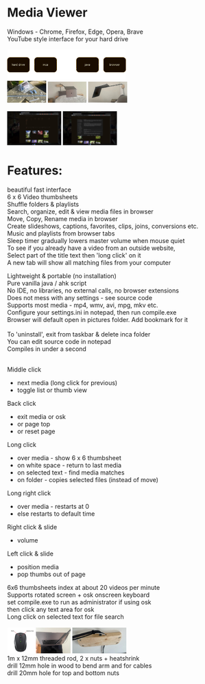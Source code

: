 
# Media Viewer<br>
Windows - Chrome, Firefox, Edge, Opera, Brave<br>
YouTube style interface for your hard drive<br><br>
<img src="screens/overview2.png" width="55%"><br>
<img src="screens/computer arm 5.jpg" width="18%"> <img src="screens/computer arm 2.jpg" width="18%"> <img src="screens/computer arm 1.jpg" width="18%"><br><br>
<img src="screens/Screen 1.jpg" width="25%"> <img src="screens/Screen 2.jpg" width="25%"><br>

# Features:<br>
beautiful fast interface<br>
6 x 6 Video thumbsheets<br>
Shuffle folders & playlists<br>
Search, organize, edit & view media files in browser<br>
Move, Copy, Rename media in browser<br>
Create slideshows, captions, favorites, clips, joins, conversions etc.<br>
Music and playlists from browser tabs<br>
Sleep timer gradually lowers master volume when mouse quiet<br>
To see if you already have a video from an outside website,<br>
Select part of the title text then 'long click' on it<br>
A new tab will show all matching files from your computer<br>

Lightweight & portable (no installation)<br>
Pure vanilla java / ahk script<br>
No IDE, no libraries, no external calls, no browser extensions<br> 
Does not mess with any settings - see source code<br>
Supports most media - mp4, wmv, avi, mpg, mkv etc.<br>
Configure your settings.ini in notepad, then run compile.exe<br>
Browser will default open in pictures folder. Add bookmark for it<br><br>
To 'uninstall', exit from taskbar & delete inca folder<br>
You can edit source code in notepad<br>
Compiles in under a second<br><br>

Middle click
- next media (long click for previous)<br>
- toggle list or thumb view

Back click
- exit media or osk
- or page top
- or reset page

Long click
- over media - show 6 x 6 thumbsheet
- on white space - return to last media
- on selected text - find media matches
- on folder - copies selected files (instead of move)

Long right click
- over media - restarts at 0
- else restarts to default time

Right click & slide
- volume

Left click & slide
- position media
- pop thumbs out of page

6x6 thumbsheets index at about 20 videos per minute<br>
Supports rotated screen + osk onscreen keyboard<br>
set compile.exe to run as administrator if using osk<br>
then click any text area for osk<br>
Long click on selected text for file search<br><br>
<img src="screens/mouse.jpg" width="12.6%"> <img src="screens/computer arm 3.jpg" width="15.9%">   <img src="screens/computer arm 4.jpg" width="25%"><br>
1m x 12mm threaded rod, 2 x nuts + heatshrink<br>
drill 12mm hole in wood to bend arm and for cables<br>
drill 20mm hole for top and bottom nuts<br><br>


